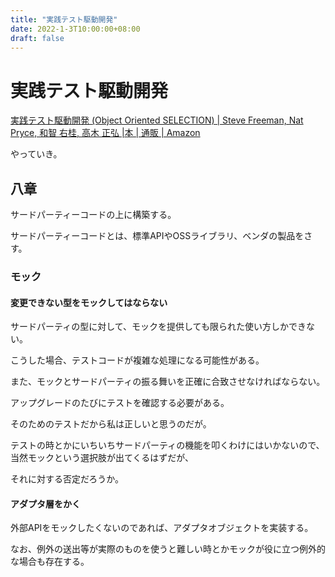 ```yaml
---
title: "実践テスト駆動開発"
date: 2022-1-3T10:00:00+08:00
draft: false
---
```

# 実践テスト駆動開発



[実践テスト駆動開発 (Object Oriented SELECTION) | Steve Freeman, Nat Pryce, 和智 右桂, 高木 正弘 |本 | 通販 | Amazon](https://www.amazon.co.jp/%E5%AE%9F%E8%B7%B5%E3%83%86%E3%82%B9%E3%83%88%E9%A7%86%E5%8B%95%E9%96%8B%E7%99%BA-Object-Oriented-SELECTION-Freeman/dp/4798124583)



やっていき。



## 八章



サードパーティーコードの上に構築する。



サードパーティーコードとは、標準APIやOSSライブラリ、ベンダの製品をさす。



### モック



#### 変更できない型をモックしてはならない



サードパーティの型に対して、モックを提供しても限られた使い方しかできない。



こうした場合、テストコードが複雑な処理になる可能性がある。



また、モックとサードパーティの振る舞いを正確に合致させなければならない。



アップグレードのたびにテストを確認する必要がある。



そのためのテストだから私は正しいと思うのだが。



テストの時とかにいちいちサードパーティの機能を叩くわけにはいかないので、当然モックという選択肢が出てくるはずだが、



それに対する否定だろうか。



#### アダプタ層をかく



外部APIをモックしたくないのであれば、アダプタオブジェクトを実装する。



なお、例外の送出等が実際のものを使うと難しい時とかモックが役に立つ例外的な場合も存在する。
